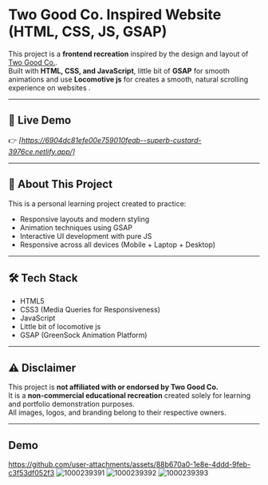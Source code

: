 # Two Good Co. Inspired Website (HTML, CSS, JS, GSAP)

This project is a **frontend recreation** inspired by the design and layout of [Two Good Co.](https://twogood.com.au/).  
Built with **HTML, CSS, and JavaScript**, little bit of **GSAP** for smooth animations and use **Locomotive js** for creates a smooth, natural scrolling experience on websites .

---
## 🚀 Live Demo
👉 *[https://6904dc81efe00e759010feab--superb-custard-3976ce.netlify.app/]*

---

## 🧠 About This Project
This is a personal learning project created to practice:
- Responsive layouts and modern styling
- Animation techniques using GSAP
- Interactive UI development with pure JS
- Responsive across all devices (Mobile + Laptop + Desktop)

---

## 🛠️ Tech Stack
- HTML5  
- CSS3 (Media Queries for Responsiveness)  
- JavaScript
- Little bit of locomotive js
- GSAP (GreenSock Animation Platform)

---

## ⚠️ Disclaimer
This project is **not affiliated with or endorsed by Two Good Co.**  
It is a **non-commercial educational recreation** created solely for learning and portfolio demonstration purposes.  
All images, logos, and branding belong to their respective owners.

---
## Demo

https://github.com/user-attachments/assets/88b670a0-1e8e-4ddd-9feb-c3f53df052f3
![1000239391](https://github.com/user-attachments/assets/11cfee9b-3b88-4edc-8e68-0a606e0f4751)
![1000239392](https://github.com/user-attachments/assets/e6fbb660-2da0-46e4-a803-a94e5eed2d87)
![1000239393](https://github.com/user-attachments/assets/9852bb03-7ad6-445f-9871-1e8f06d4d569)


